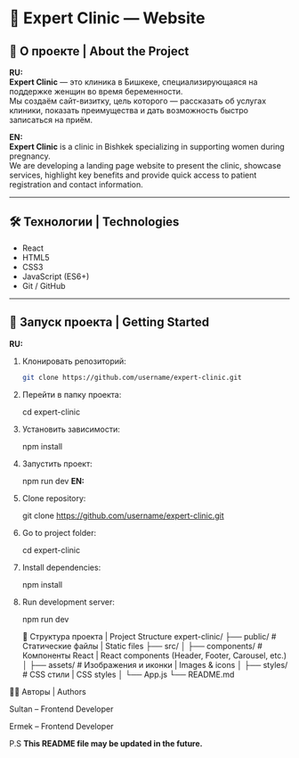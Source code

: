 # 🌿 Expert Clinic — Website

## 📖 О проекте | About the Project
**RU:**  
**Expert Clinic** — это клиника в Бишкеке, специализирующаяся на поддержке женщин во время беременности.  
Мы создаём сайт-визитку, цель которого — рассказать об услугах клиники, показать преимущества и дать возможность быстро записаться на приём.  

**EN:**  
**Expert Clinic** is a clinic in Bishkek specializing in supporting women during pregnancy.  
We are developing a landing page website to present the clinic, showcase services, highlight key benefits and provide quick access to patient registration and contact information.

---

## 🛠️ Технологии | Technologies
- React  
- HTML5  
- CSS3  
- JavaScript (ES6+)  
- Git / GitHub  

---

## 🚀 Запуск проекта | Getting Started

**RU:**  
1. Клонировать репозиторий:
   ```bash
   git clone https://github.com/username/expert-clinic.git

2. Перейти в папку проекта:

    cd expert-clinic


3. Установить зависимости:

    npm install


4. Запустить проект:

    npm run dev
**EN:**

1. Сlone repository:

    git clone https://github.com/username/expert-clinic.git


2. Go to project folder:

    cd expert-clinic


3. Install dependencies:

    npm install


4. Run development server:

    npm run dev

    📂 Структура проекта | Project Structure
expert-clinic/
├── public/           # Статические файлы | Static files
├── src/
│   ├── components/   # Компоненты React | React components (Header, Footer, Carousel, etc.)
│   ├── assets/       # Изображения и иконки | Images & icons
│   ├── styles/       # CSS стили | CSS styles
│   └── App.js
└── README.md



👨‍💻 Авторы | Authors

Sultan – Frontend Developer

Ermek – Frontend Developer



P.S **This README file may be updated in the future.** 